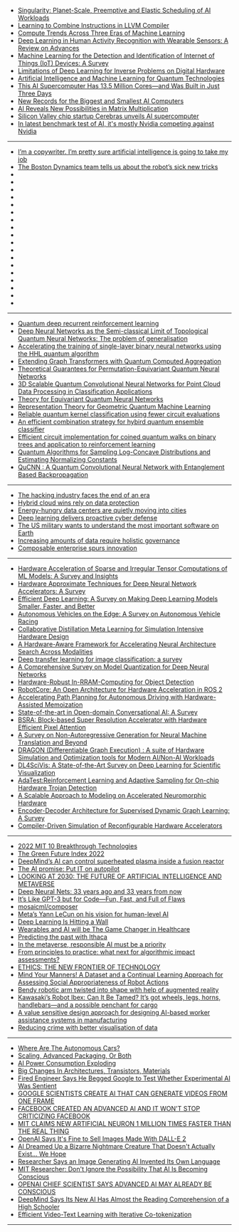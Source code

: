 - [Singularity: Planet-Scale, Preemptive and Elastic Scheduling of AI Workloads](https://arxiv.org/pdf/2202.07848v2.pdf)
- [Learning to Combine Instructions in LLVM Compiler](https://arxiv.org/pdf/2202.12379v1.pdf)
- [Compute Trends Across Three Eras of Machine Learning](https://arxiv.org/pdf/2202.05924v1.pdf)
- [Deep Learning in Human Activity Recognition with Wearable Sensors: A Review on Advances](https://arxiv.org/pdf/2111.00418v5.pdf)
- [Machine Learning for the Detection and Identification of Internet of Things (IoT) Devices: A Survey](https://arxiv.org/pdf/2101.10181v1.pdf)
- [Limitations of Deep Learning for Inverse Problems on Digital Hardware](https://arxiv.org/pdf/2202.13490.pdf)
- [Artificial Intelligence and Machine Learning for Quantum Technologies](https://arxiv.org/pdf/2208.03836.pdf)
- [This AI Supercomputer Has 13.5 Million Cores—and Was Built in Just Three Days](https://cur.at/aAztXko?m=web)
- [New Records for the Biggest and Smallest AI Computers](https://cur.at/46ZN8QA?m=web)
- [AI Reveals New Possibilities in Matrix Multiplication](https://cur.at/opvv6S?m=web)
- [Silicon Valley chip startup Cerebras unveils AI supercomputer](https://cur.at/WuSZgEv?m=web)
- [In latest benchmark test of AI, it's mostly Nvidia competing against Nvidia](https://cur.at/YJBmI6E?m=web)

--------------
- [I’m a copywriter. I’m pretty sure artificial intelligence is going to take my job](https://cur.at/ORsFje5?m=web)
- [The Boston Dynamics team tells us about the robot’s sick new tricks](https://cur.at/zPPeGgs?m=web)
- []()
- []()
- []()
- []()
- []()
- []()
- []()
- []()
- []()
- []()
- []()
- []()
- []()
- []()
- []()
- []()
- []()
- []()


-----------------
- [Quantum deep recurrent reinforcement learning](https://arxiv.org/pdf/2210.14876.pdf)
- [Deep Neural Networks as the Semi-classical Limit of Topological Quantum Neural Networks: The problem of generalisation](https://arxiv.org/abs/2210.13741)
- [Accelerating the training of single-layer binary neural networks using the HHL quantum algorithm](https://arxiv.org/abs/2210.12707)
- [Extending Graph Transformers with Quantum Computed Aggregation](https://arxiv.org/abs/2210.10610)
- [Theoretical Guarantees for Permutation-Equivariant Quantum Neural Networks](https://arxiv.org/abs/2210.09974)
- [3D Scalable Quantum Convolutional Neural Networks for Point Cloud Data Processing in Classification Applications](http://arxiv.org/abs/2210.09728)
- [Theory for Equivariant Quantum Neural Networks](https://arxiv.org/abs/2210.08566)
- [Representation Theory for Geometric Quantum Machine Learning](https://arxiv.org/abs/2210.07980)
- [Reliable quantum kernel classification using fewer circuit evaluations](https://arxiv.org/abs/2210.06971)
- [An efficient combination strategy for hybird quantum ensemble classifier](https://arxiv.org/abs/2210.06785)
- [Efficient circuit implementation for coined quantum walks on binary trees and application to reinforcement learning](https://arxiv.org/abs/2210.06784)
- [Quantum Algorithms for Sampling Log-Concave Distributions and Estimating Normalizing Constants](https://arxiv.org/abs/2210.06539)
- [QuCNN : A Quantum Convolutional Neural Network with Entanglement Based Backpropagation](https://arxiv.org/abs/2210.05443)


----------
- [The hacking industry faces the end of an era](https://www.technologyreview.com/2022/06/27/1054884/the-hacking-industry-faces-the-end-of-an-era/)
- [Hybrid cloud wins rely on data protection](https://www.technologyreview.com/2022/09/26/1059641/hybrid-cloud-wins-rely-on-data-protection/)
- [Energy-hungry data centers are quietly moving into cities](https://www.technologyreview.com/2022/06/22/1053889/city-server-farms-energy/)
- [Deep learning delivers proactive cyber defense](https://www.technologyreview.com/2022/07/20/1056140/deep-learning-delivers-proactive-cyber-defense/)
- [The US military wants to understand the most important software on Earth](https://www.technologyreview.com/2022/07/14/1055894/us-military-sofware-linux-kernel-open-source/)
- [Increasing amounts of data require holistic governance](https://www.technologyreview.com/2022/07/11/1055450/increasing-amounts-of-data-require-holistic-governance/)
- [Composable enterprise spurs innovation](https://www.technologyreview.com/2022/06/30/1055126/composable-enterprise-spurs-innovation/)

-------------
- [Hardware Acceleration of Sparse and Irregular Tensor Computations of ML Models: A Survey and Insights](https://arxiv.org/pdf/2007.00864.pdf)
- [Hardware Approximate Techniques for Deep Neural Network Accelerators: A Survey](https://arxiv.org/pdf/2203.08737.pdf)
- [Efficient Deep Learning: A Survey on Making Deep Learning Models Smaller, Faster, and Better](https://arxiv.org/pdf/2106.08962.pdf)
- [Autonomous Vehicles on the Edge: A Survey on Autonomous Vehicle Racing](https://arxiv.org/pdf/2202.07008.pdf)
- [Collaborative Distillation Meta Learning for Simulation Intensive Hardware Design](https://arxiv.org/pdf/2205.13225.pdf)
- [A Hardware-Aware Framework for Accelerating Neural Architecture Search Across Modalities](https://arxiv.org/pdf/2205.10358.pdf)
- [Deep transfer learning for image classification: a survey](https://arxiv.org/pdf/2205.09904.pdf)
- [A Comprehensive Survey on Model Quantization for Deep Neural Networks](https://arxiv.org/ftp/arxiv/papers/2205/2205.07877.pdf)
- [Hardware-Robust In-RRAM-Computing for Object Detection](https://arxiv.org/pdf/2205.03996.pdf)
- [RobotCore: An Open Architecture for Hardware Acceleration in ROS 2](https://arxiv.org/pdf/2205.03929.pdf)
- [Accelerating Path Planning for Autonomous Driving with Hardware-Assisted Memoization](https://arxiv.org/pdf/2205.02754.pdf)
- [State-of-the-art in Open-domain Conversational AI: A Survey](https://arxiv.org/pdf/2205.00965.pdf)
- [BSRA: Block-based Super Resolution Accelerator with Hardware Efficient Pixel Attention](https://arxiv.org/pdf/2205.00777.pdf)
- [A Survey on Non-Autoregressive Generation for Neural Machine Translation and Beyond](https://arxiv.org/pdf/2204.09269.pdf)
- [DRAGON (Differentiable Graph Execution) : A suite of Hardware Simulation and Optimization tools for Modern AI/Non-AI Workloads](https://arxiv.org/pdf/2204.06676.pdf)
- [DL4SciVis: A State-of-the-Art Survey on Deep Learning for Scientific Visualization](https://arxiv.org/pdf/2204.06504.pdf)
- [AdaTest:Reinforcement Learning and Adaptive Sampling for On-chip Hardware Trojan Detection](https://arxiv.org/pdf/2204.06117.pdf)
- [A Scalable Approach to Modeling on Accelerated Neuromorphic Hardware](https://arxiv.org/ftp/arxiv/papers/2203/2203.11102.pdf)
- [Encoder-Decoder Architecture for Supervised Dynamic Graph Learning: A Survey](https://arxiv.org/pdf/2203.10480.pdf)
- [Compiler-Driven Simulation of Reconfigurable Hardware Accelerators](https://arxiv.org/pdf/2202.00739.pdf)
----------


- [2022 MIT 10 Breakthrough Technologies](technologyreview.com/2022/02/23/1045416/10-breakthrough-technologies-2022/)
- [The Green Future Index 2022](https://www.technologyreview.com/2022/03/24/1048253/the-green-future-index-2022/)
- [DeepMind’s AI can control superheated plasma inside a fusion reactor ](technologyreview.com/2022/02/16/1045470/deepminds-ai-can-control-superheated-plasma-inside-a-fusion-reactor/)
- [The AI promise: Put IT on autopilot](https://www.technologyreview.com/2022/02/28/1046516/the-ai-promise-put-it-on-autopilot/)
- [LOOKING AT 2030: THE FUTURE OF ARTIFICIAL INTELLIGENCE AND METAVERSE](https://www.analyticsinsight.net/looking-at-2030-the-future-of-artificial-intelligence-and-metaverse/)
- [Deep Neural Nets: 33 years ago and 33 years from now](https://karpathy.github.io/2022/03/14/lecun1989/)
- [It’s Like GPT-3 but for Code—Fun, Fast, and Full of Flaws](https://www.wired.com/story/openai-copilot-autocomplete-for-code/)
- [mosaicml/composer](https://github.com/mosaicml/composer)
- [Meta’s Yann LeCun on his vision for human-level AI](https://bdtechtalks.com/2022/03/07/yann-lecun-ai-self-supervised-learning/)
- [Deep Learning Is Hitting a Wall](https://nautil.us/deep-learning-is-hitting-a-wall-14467/)
- [Wearables and AI will be The Game Changer in Healthcare](https://digitalsalutem.com/wearables-and-ai-in-healthcare/)
- [Predicting the past with Ithaca](https://deepmind.com/blog/article/Predicting-the-past-with-Ithaca)
- [In the metaverse, responsible AI must be a priority](https://techcrunch.com/2022/03/04/in-the-metaverse-responsible-ai-must-be-a-priority/)
- [From principles to practice: what next for algorithmic impact assessments?](https://www.adalovelaceinstitute.org/event/what-next-for-algorithmic-impact-assessments/)
- [ETHICS: THE NEW FRONTIER OF TECHNOLOGY](https://events.vtools.ieee.org/m/304459)
- [Mind Your Manners! A Dataset and a Continual Learning Approach for Assessing Social Appropriateness of Robot Actions](https://www.frontiersin.org/articles/10.3389/frobt.2022.669420/)
- [Bendy robotic arm twisted into shape with help of augmented reality](https://techxplore.com/news/2022-03-bendy-robotic-arm-augmented-reality.html)
- [Kawasaki’s Robot Ibex: Can It Be Tamed? It’s got wheels, legs, horns, handlebars—and a possible penchant for cargo](https://spectrum.ieee.org/kawasaki-robotics-bex)
- [A value sensitive design approach for designing AI-based worker assistance systems in manufacturing](https://www.sciencedirect.com/science/article/pii/S1877050922002575)
- [Reducing crime with better visualisation of data](artificialintelligence-news.com/2022/03/16/reducing-crime-with-better-visualisation-of-data/)

--------------
- [Where Are The Autonomous Cars?](https://semiengineering.com/where-are-the-autonomous-cars/)
- [Scaling, Advanced Packaging, Or Both](https://semiengineering.com/scaling-advanced-packaging-or-both/)
- [AI Power Consumption Exploding](https://semiengineering.com/ai-power-consumption-exploding/)
- [Big Changes In Architectures, Transistors, Materials](https://semiengineering.com/big-changes-in-architectures-transistors-materials/)
- [Fired Engineer Says He Begged Google to Test Whether Experimental AI Was Sentient](https://futurism.com/engineer-begged-google-test-experimental-ai-sentient)
- [GOOGLE SCIENTISTS CREATE AI THAT CAN GENERATE VIDEOS FROM ONE FRAME](https://futurism.com/the-byte/google-deepmind-video-single-frame)
- [FACEBOOK CREATED AN ADVANCED AI AND IT WON'T STOP CRITICIZING FACEBOOK](https://futurism.com/the-byte/facebook-ai-criticizing-facebook)
- [MIT CLAIMS NEW ARTIFICIAL NEURON 1 MILLION TIMES FASTER THAN THE REAL THING](https://futurism.com/the-byte/mit-claims-artificial-neuron-1-million-times-faster-real-thing)
- [OpenAI Says It's Fine to Sell Images Made With DALL-E 2](https://futurism.com/openai-sell-images-dall-e)
- [AI Dreamed Up a Bizarre Nightmare Creature That Doesn't Actually Exist... We Hope](https://futurism.com/ai-nightmare-crungus)
- [Researcher Says an Image Generating AI Invented Its Own Language](https://futurism.com/researcher-image-generating-ai-invented-language)
- [MIT Researcher: Don't Ignore the Possibility That AI Is Becoming Conscious](https://futurism.com/mit-researcher-conscious-ai)
- [OPENAI CHIEF SCIENTIST SAYS ADVANCED AI MAY ALREADY BE CONSCIOUS](https://futurism.com/the-byte/openai-already-sentient)
- [DeepMind Says Its New AI Has Almost the Reading Comprehension of a High Schooler](https://futurism.com/deepmind-ai-reading-comprehension)
- [Efficient Video-Text Learning with Iterative Co-tokenization](https://ai.googleblog.com/2022/08/efficient-video-text-learning-with.html)

----------------

